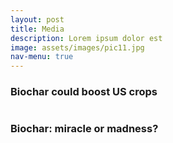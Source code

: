 ```yaml
---
layout: post
title: Media
description: Lorem ipsum dolor est
image: assets/images/pic11.jpg
nav-menu: true
---
```


<!-- Main -->
<div id="main" class="alt">

<!-- One -->
<section id="one">
	<div class="inner">

<h3>Biochar could boost US crops</h3>
<div class="box">
<p><span class="image left"><img src="https://physicsworld.com/wp-content/uploads/2019/07/wheat-square-20440028-iStock_LukaTDB.jpg" alt="" /></span>
	
</div>

<h3>Biochar: miracle or madness?</h3>
<div class="box">
<p><span class="image left"><img src="http://geographical.co.uk/images/articles/development/2019/shutterstock_1088150546.jpg" alt="" /></span>
	
</div>

</div>
</div>
</div>
</section>

</div>

